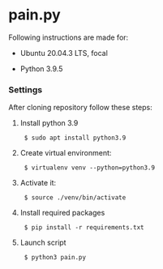 # pain.py

Following instructions are made for:
- Ubuntu 20.04.3 LTS, focal

- Python 3.9.5


### Settings
After cloning repository follow these steps:
1. Install python 3.9

        $ sudo apt install python3.9

2. Create virtual environment:

        $ virtualenv venv --python=python3.9

3. Activate it:

        $ source ./venv/bin/activate

4. Install required packages

        $ pip install -r requirements.txt

5. Launch script

        $ python3 pain.py
